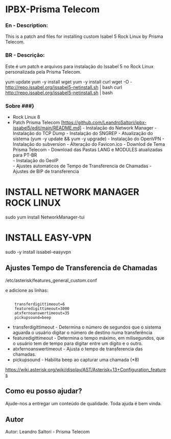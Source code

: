 # IPBX-Prisma Telecom

### En - Description: ###
This is a patch and files for installing custom Isabel 5 Rock Linux by Prisma Telecom.

### BR - Descrição: ###
Este é um patch e arquivos para instalação do Issabel 5 no Rock Linux personalizada pela Prisma Telecom.

yum update
yum -y install wget
yum -y install curl
wget -O -http://repo.issabel.org/issabel5-netinstall.sh | bash
curl http://repo.issabel.org/issabel5-netinstall.sh | bash

### Sobre ###}
  - Rock Linux 8  
- Patch Prisma Telecom [https://github.com/LeandroSaltori/ipbx-issabel5/edit/main/README.md]
      - Instalação do Network Manager
      - Instalação do TCP Dump
      - Instalação do SNGREP
      - Atualização do sistema (yum -y update && yum -y upgrade)
      - Instalação do OpenVPN
      - Instalação do subversion
      - Alteração do Favicon.ico
      - Downlod de Tema Prisma Telecom
      - Download das Pastas LANG e MODULES atualizadas para PT-BR   
      - Instalação do GeoIP  
      - Ajustes automaticos de Tempo de Transferencia de Chamadas
      - Ajustes de BIP de transferencia 

# INSTALL NETWORK MANAGER ROCK LINUX
sudo yum install NetworkManager-tui

# INSTALL EASY-VPN
sudo -y install issabel-easyvpn



## Ajustes Tempo de Transferencia de Chamadas ##

  /etc/asterisk/features_general_custom.conf

  e adicione as linhas:
```

    transferdigittimeout=6
    featuredigittimeout=3000
    atxfernoanswertimeout=35
    pickupsound=beep
```

   - transferdigittimeout - Determina o número de segundos que o sistema aguarda o usuário digitar o número de destino numa transferência
   - featuredigittimeout  - Determina o tempo máximo, em milisegundos, que o usuário tem de tempo para digitar entre um dígito e o outro. 
   - atxfernoanswertimeout - Ajusta o tempo de transferencia das chamadas.
   - pickupsound - Habilita beep ao capturar uma chamada (*8)

https://wiki.asterisk.org/wiki/display/AST/Asterisk+13+Configuration_features





## Como eu posso ajudar? ##
Ajude-nos a entregar um conteúdo de qualidade. Toda ajuda é bem vinda.

## Autor ##
Autor: Leandro Saltori - Prisma Telecom

